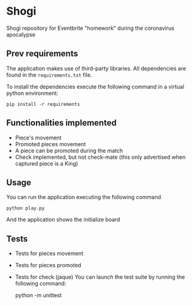 # Shogi
Shogi repository for Eventbrite "homework" during the coronavirus apocalypse

## Prev requirements

The application makes use of third-party libraries. All dependencies are found in the `requirements.txt` file.

To install the dependencies execute the following command in a virtual python environment:

    pip install -r requirements

## Functionalities implemented
- Piece's movement
- Promoted pieces movement
- A piece can be promoted during the match
- Check implemented, but not check-mate (this only advertised when captured piece is a King)

## Usage
You can run the application executing the following command

```
python play.py
```
And the application shows the initialize board

## Tests
- Tests for pieces movement
- Tests for pieces promoted
- Tests for check (jaque)
You can launch the test suite by running the following command:

    python -m unittest